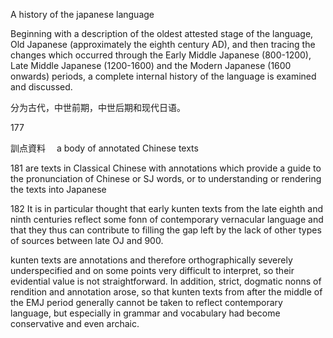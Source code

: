 A history of the japanese language

Beginning with a description of the oldest attested stage of the language, Old Japanese (approximately the eighth century AD), and then tracing the changes which occurred through the Early Middle Japanese (800-1200), Late Middle Japanese (1200-1600) and the Modern Japanese (1600 onwards) periods, a complete internal history of the language is examined and discussed.

分为古代，中世前期，中世后期和现代日语。

177 

訓点資料　
a body of annotated Chinese texts

181 
are texts in Classical Chinese with annotations which provide a guide to the pronunciation of Chinese or SJ words, or to understanding or rendering the texts into Japanese


182
It is in particular thought that early kunten texts from the late eighth and ninth centuries reflect some fonn of contemporary vernacular language and that they thus can contribute to filling the gap left by the lack of other types of sources between late OJ and 900.

kunten texts are annotations and therefore orthographically severely underspecified and on some points very difficult to interpret, so their evidential value is not straightforward. In addition, strict, dogmatic nonns of rendition and annotation arose, so that kunten texts from after the middle of the EMJ period generally cannot be taken to reflect contemporary language, but especially in grammar and vocabulary had become conservative and even archaic. 

